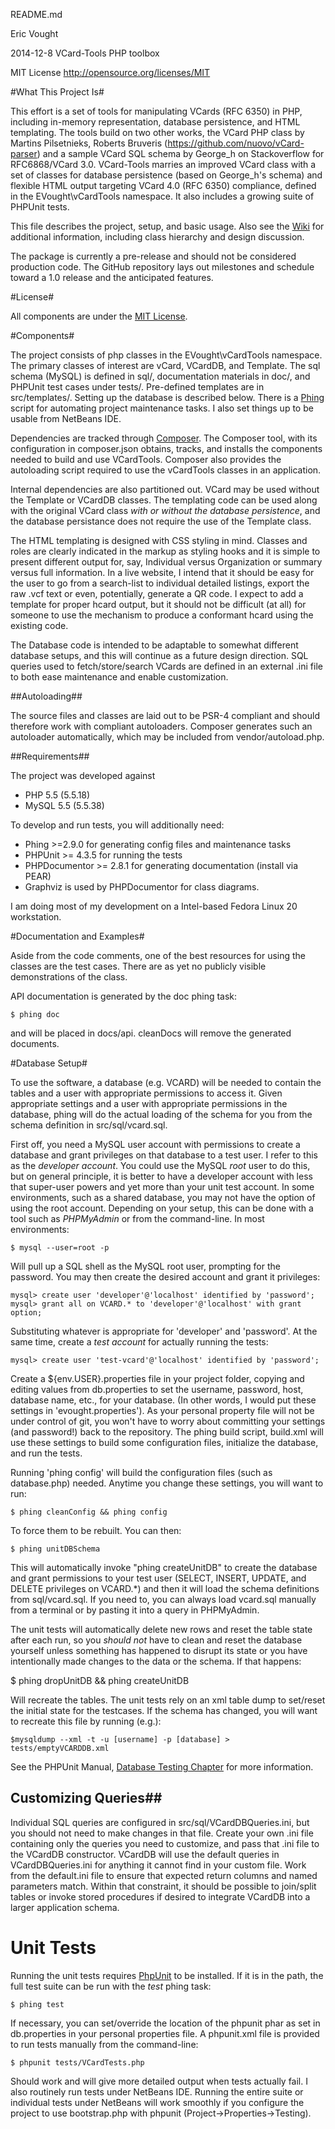 README.md

Eric Vought

2014-12-8 VCard-Tools PHP toolbox

MIT License http://opensource.org/licenses/MIT

#What This Project Is#

This effort is a set of tools for manipulating VCards (RFC 6350) in PHP,
including in-memory representation, database persistence, and HTML templating.
The tools build on two other works, the VCard PHP class by Martins Pilsetnieks,
Roberts Bruveris (https://github.com/nuovo/vCard-parser) and a sample VCard SQL
schema by George_h on Stackoverflow for RFC6868/VCard 3.0.
VCard-Tools marries an improved VCard class with a set of classes for database
persistence (based on George_h's schema) and flexible HTML output targeting
VCard 4.0 (RFC 6350) compliance, defined in the EVought\vCardTools namespace.
It also includes a growing suite of PHPUnit tests.

This file describes the project, setup, and basic usage.
Also see the [Wiki](https://github.com/evought/VCard-Tools/wiki) for additional
information, including class hierarchy and design discussion.

The package is currently a pre-release and should not be considered production
code.
The GitHub repository lays out milestones and schedule toward a 1.0 release and
the anticipated features.

#License#

All components are under the [MIT License](license.txt).

#Components#

The project consists of php classes in the EVought\vCardTools namespace.
The primary classes of interest are vCard, VCardDB, and Template.
The sql schema (MySQL) is defined in sql/, documentation materials in doc/, and
PHPUnit test cases under tests/.
Pre-defined templates are in src/templates/.
Setting up the database is described below.
There is a [Phing](http://www.phing.info/) script for automating project
maintenance tasks. I also set things up to be usable from NetBeans IDE.

Dependencies are tracked through [Composer](https://getcomposer.org/).
The Composer tool, with its configuration in composer.json obtains, tracks, and
installs the components needed to build and use VCardTools.
Composer also provides the autoloading script required to use the vCardTools
classes in an application.

Internal dependencies are also partitioned out.
VCard may be used without the Template or VCardDB classes.
The templating code can be used along with the original VCard class *with or
without the database persistence*, and the database persistance does not require
the use of the Template class.

The HTML templating is designed with CSS styling in mind.
Classes and roles are clearly indicated in the markup as styling hooks and it
is simple to present different output for, say, Individual versus Organization
or summary versus full information.
In a live website, I intend that it should be easy for the user to go from a
search-list to individual detailed listings, export the raw .vcf text or even,
potentially, generate a QR code.
I expect to add a template for proper hcard output, but it should not be
difficult (at all) for someone to use the mechanism to produce a conformant
hcard using the existing code.

The Database code is intended to be adaptable to somewhat different database
setups, and this will continue as a future design direction.
SQL queries used to fetch/store/search VCards are defined in an external .ini
file to both ease maintenance and enable customization.

##Autoloading##

The source files and classes are laid out to be PSR-4 compliant and should
therefore work with compliant autoloaders.
Composer generates such an autoloader automatically, which may be included
from vendor/autoload.php.

##Requirements##

The project was developed against
* PHP 5.5 (5.5.18)
* MySQL 5.5 (5.5.38)

To develop and run tests, you will additionally need:

* Phing >=2.9.0 for generating config files and maintenance tasks
* PHPUnit >= 4.3.5 for running the tests
* PHPDocumentor >= 2.8.1 for generating documentation (install via PEAR)
* Graphviz is used by PHPDocumentor for class diagrams.

I am doing most of my development on a Intel-based Fedora Linux 20 workstation.

#Documentation and Examples#

Aside from the code comments, one of the best resources for using the classes
are the test cases.
There are as yet no publicly visible demonstrations of the class.

API documentation is generated by the doc phing task:

    $ phing doc

and will be placed in docs/api. cleanDocs will remove the generated documents.

#Database Setup#

To use the software, a database (e.g. VCARD) will be needed to contain the
tables and a user with appropriate permissions to access it.
Given appropriate settings and a user with appropriate permissions in the
database, phing will do the actual loading of the schema for you from the schema
definition in src/sql/vcard.sql.

First off, you need a MySQL user account with permissions to create a database and
grant privileges on that database to a test user.
I refer to this as the *developer account*.
You could use the MySQL *root* user to do this, but on general principle, it is
better to have a developer account with less that super-user powers and yet
more than your unit test account.
In some environments, such as a shared database, you may not have the option of
using the root account.
Depending on your setup, this can be done with a tool such as *PHPMyAdmin* or
from the command-line. In most environments:

    $ mysql --user=root -p

Will pull up a SQL shell as the MySQL root user, prompting for the password.
You may then create the desired account and grant it privileges:

    mysql> create user 'developer'@'localhost' identified by 'password';
    mysql> grant all on VCARD.* to 'developer'@'localhost' with grant option;

Substituting whatever is appropriate for 'developer' and 'password'.
At the same time, create a *test account* for actually running the tests:

    mysql> create user 'test-vcard'@'localhost' identified by 'password';

Create a ${env.USER}.properties file in your project folder, copying and editing
values from db.properties to set the username, password, host, database name, etc., for your database. (In other words, I would put these settings in 'evought.properties'). As your personal property file will not be under control of git, you won't have to worry about committing your settings (and password!) back to the repository. The phing build script, build.xml will use these settings
to build some configuration files, initialize the database, and run the tests.

Running 'phing config' will build the configuration files (such as database.php) needed. Anytime you change these settings, you will want to run:

    $ phing cleanConfig && phing config

To force them to be rebuilt. You can then:

    $ phing unitDBSchema

This will automatically invoke "phing createUnitDB" to create the database and
grant permissions to your test user (SELECT, INSERT, UPDATE, and DELETE privileges on VCARD.*) and then it will load the schema definitions from sql/vcard.sql. If you need to, you can always load vcard.sql manually from a terminal or by pasting it into a query in PHPMyAdmin.

The unit tests will automatically delete new rows and reset the table state after each run, so you *should not* have to clean and reset the database yourself unless something has happened to disrupt its state or you have intentionally made changes to the data or the schema. If that happens:

   $ phing dropUnitDB && phing createUnitDB

Will recreate the tables. The unit tests rely on an xml table dump to set/reset
the initial state for the testcases. If the schema has changed, you will want to recreate this file by running (e.g.):

    $mysqldump --xml -t -u [username] -p [database] > tests/emptyVCARDDB.xml

See the PHPUnit Manual, [Database Testing Chapter](https://phpunit.de/manual/current/en/database.html#database.available-implementations) for more information.

## Customizing Queries##

Individual SQL queries are configured in src/sql/VCardDBQueries.ini, but you
should not need to make changes in that file.
Create your own .ini file containing only the queries you need to customize,
and pass that .ini file to the VCardDB constructor.
VCardDB will use the default queries in VCardDBQueries.ini for anything it
cannot find in your custom file.
Work from the default.ini file to ensure that expected return columns and
named parameters match.
Within that constraint, it should be possible to join/split tables or invoke
stored procedures if desired to integrate VCardDB into a larger application
schema.

# Unit Tests #

Running the unit tests requires [PhpUnit](https://phpunit.de/) to be installed.
If it is in the path, the full test suite can be run with the *test* phing task:

    $ phing test

If necessary, you can set/override the location of the phpunit phar as set in
db.properties in your personal properties file.
A phpunit.xml file is provided to run tests manually from the command-line:

    $ phpunit tests/VCardTests.php

Should work and will give more detailed output when tests actually fail.
I also routinely run tests under NetBeans IDE. Running the entire suite or
individual tests under NetBeans will work smoothly if you configure the
project to use bootstrap.php with phpunit (Project->Properties->Testing).
